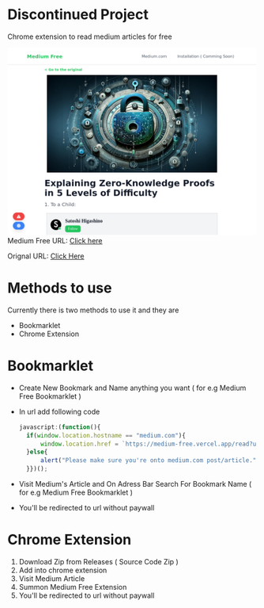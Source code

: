 # Discontinued Project
Chrome extension to read medium articles for free

<img src="medium-free-preview.png" alt="Medium Free Preview"/>
Medium Free URL: <a href="https://medium-free.vercel.app/read?url=https://medium.com/@satoshihgsn/explaining-zero-knowledge-proofs-in-5-levels-of-difficulty-70a73572d70f/@satoshihgsn/explaining-zero-knowledge-proofs-in-5-levels-of-difficulty-70a73572d70f">Click here</a>

Orignal URL: <a href="https://medium.com/@satoshihgsn/explaining-zero-knowledge-proofs-in-5-levels-of-difficulty-70a73572d70f/@satoshihgsn/explaining-zero-knowledge-proofs-in-5-levels-of-difficulty-70a73572d70f">Click Here</a>

# Methods to use
Currently there is two methods to use it and they are
* Bookmarklet
* Chrome Extension

# Bookmarklet
* Create New Bookmark and Name anything you want ( for e.g Medium Free Bookmarklet )
* In url add following code
  
  ```javascript
  javascript:(function(){
    if(window.location.hostname == "medium.com"){
        window.location.href = `https://medium-free.vercel.app/read?url=${window.location.href}`;
    }else{
        alert("Please make sure you're onto medium.com post/article.")
    }})();

* Visit Medium's Article and On Adress Bar Search For Bookmark Name ( for e.g Medium Free Bookmarklet )
* You'll be redirected to url without paywall

# Chrome Extension 
1. Download Zip from Releases ( Source Code Zip )
2. Add into chrome extension 
3. Visit Medium Article
4. Summon Medium Free Extension
5. You'll be redirected to url without paywall
